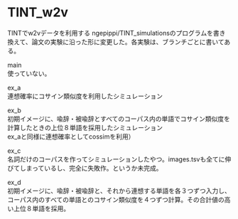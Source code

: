 # TINT_w2v
TINTでw2vデータを利用する
ngepippi/TINT_simulationsのプログラムを書き換えて、論文の実験に沿った形に変更した。各実験は、ブランチごとに書いてある。  

main  
  使っていない。
  
ex_a  
  連想確率にコサイン類似度を利用したシミュレーション  
  
ex_b  
  初期イメージに、喩辞・被喩辞とすべてのコーパス内の単語でコサイン類似度を計算したときの上位８単語を採用したシミュレーション  
  ex_aと同様に連想確率としてcossimを利用）  
  
ex_c  
  名詞だけのコーパスを作ってシミュレーションしたやつ。images.tsvも全てに伸びてしまっているし、完全に失敗作。というか未完成。  
  
ex_d  
  初期イメージに、喩辞・被喩辞と、それから連想する単語を各３つずつ入力し、コーパス内のすべての単語とのコサイン類似度を４つずつ計算。その合計値の高い上位８単語を採用。  
